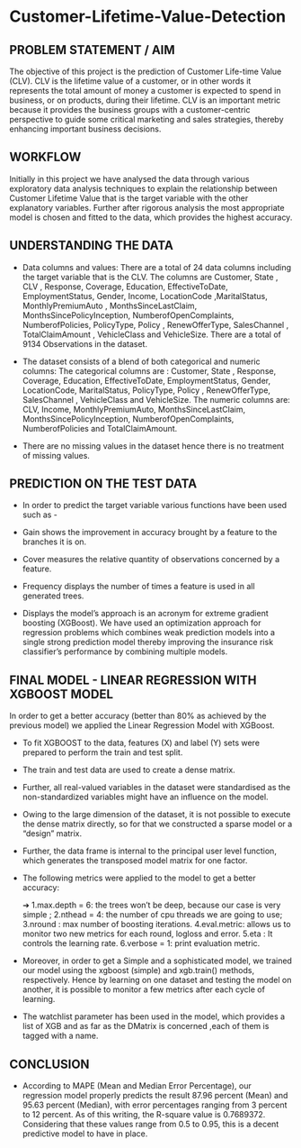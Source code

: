 # Customer-Lifetime-Value-Detection

## PROBLEM STATEMENT / AIM
The objective of this project is the prediction of Customer Life-time Value (CLV). CLV is the lifetime value of a customer, or in other words it represents the total amount of money a customer is expected to spend in business, or on products, during their lifetime. CLV is an important metric because it provides the business groups with a customer-centric perspective to guide some critical marketing and sales strategies, thereby enhancing important business decisions.

## WORKFLOW
Initially in this project we have analysed the data through various exploratory data analysis techniques to explain the relationship between Customer Lifetime Value that is the target variable with the other explanatory variables. Further after rigorous analysis the most appropriate model is chosen and fitted to the data, which provides the highest accuracy.

## UNDERSTANDING THE DATA

* Data columns and values: There are a total of 24 data columns including the target variable that is the CLV. The columns are Customer, State , CLV , Response, Coverage, Education, EffectiveToDate, EmploymentStatus, Gender, Income, LocationCode ,MaritalStatus, MonthlyPremiumAuto , MonthsSinceLastClaim, MonthsSincePolicyInception, NumberofOpenComplaints, NumberofPolicies, PolicyType, Policy , RenewOfferType, SalesChannel , TotalClaimAmount , VehicleClass and VehicleSize. There are a total of 9134 Observations in the dataset.

* The dataset consists of a blend of both categorical and numeric columns: The categorical columns are : Customer, State , Response, Coverage, Education, EffectiveToDate, EmploymentStatus, Gender, LocationCode, MaritalStatus, PolicyType, Policy , RenewOfferType, SalesChannel , VehicleClass and VehicleSize. The numeric columns are: CLV, Income, MonthlyPremiumAuto, MonthsSinceLastClaim, MonthsSincePolicyInception, NumberofOpenComplaints, NumberofPolicies and TotalClaimAmount.

* There are no missing values in the dataset hence there is no treatment of missing values.

## PREDICTION ON THE TEST DATA
* In order to predict the target variable various functions have been used such as -

* Gain shows the improvement in accuracy brought by a feature to the branches it is on.

* Cover measures the relative quantity of observations concerned by a feature.

* Frequency displays the number of times a feature is used in all generated trees.

* Displays the model’s approach is an acronym for extreme gradient boosting (XGBoost). We have used an optimization approach for regression problems which combines weak prediction models into a single strong prediction model thereby improving the insurance risk classifier’s performance by combining multiple models.


## FINAL MODEL - LINEAR REGRESSION WITH XGBOOST MODEL
In order to get a better accuracy (better than 80% as achieved by the previous model) we applied the Linear Regression Model with XGBoost.

* To fit XGBOOST to the data, features (X) and label (Y) sets were prepared to perform the train and test split.

*  The train and test data are used to create a dense matrix.

*  Further, all real-valued variables in the dataset were standardised as the non-standardized variables might have an influence on the model.

* Owing to the large dimension of the dataset, it is not possible to execute the dense matrix directly, so for that we constructed a sparse model or a “design” matrix.

* Further, the data frame is internal to the principal user level function, which generates the transposed model matrix for one factor.

* The following metrics were applied to the model to get a better accuracy:

   ➔  1.max.depth = 6: the trees won’t be deep, because our case is very simple ; 2.nthead = 4: the number of cpu threads we are going to use; 3.nround : max number of boosting iterations. 4.eval.metric: allows us to monitor two new metrics for each round, logloss and error. 5.eta : It controls the learning rate. 6.verbose = 1: print evaluation metric.

* Moreover, in order to get a Simple and a sophisticated model, we trained our model using the xgboost (simple) and xgb.train() methods, respectively. Hence by learning on one dataset and testing the model on another, it is possible to monitor a few metrics after each cycle of learning.

* The watchlist parameter has been used in the model, which provides a list of XGB and as far as the DMatrix is concerned ,each of them is tagged with a name.

## CONCLUSION 

* According to MAPE (Mean and Median Error Percentage), our regression model properly predicts the result 87.96 percent (Mean) and 95.63 percent (Median), with error percentages ranging from 3 percent to 12 percent. As of this writing, the R-square value is 0.7689372. Considering that these values range from 0.5 to 0.95, this is a decent predictive model to have in place.

